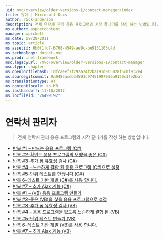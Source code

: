 ```yaml
---
uid: mvc/overview/older-versions-1/contact-manager/index
title: 않아 | Microsoft Docs
author: rick-anderson
description: 전체 연락처 관리 응용 프로그램의 시작 끝나기를 작성 하는 방법입니다.
ms.author: aspnetcontent
manager: wpickett
ms.date: 09/28/2011
ms.topic: article
ms.assetid: 6b0f1fd7-6768-4549-ae9c-be9131103c4d
ms.technology: dotnet-mvc
ms.prod: .net-framework
msc.legacyurl: /mvc/overview/older-versions-1/contact-manager
msc.type: chapter
ms.openlocfilehash: 1dfcaeef7f292a24f2ba191d965028f5c0f912e4
ms.sourcegitcommit: 9a9483aceb34591c97451997036a9120c3fe2baf
ms.translationtype: HT
ms.contentlocale: ko-KR
ms.lasthandoff: 11/10/2017
ms.locfileid: "26499192"
---
```

<a name="contact-manager"></a>연락처 관리자
====================
> 전체 연락처 관리 응용 프로그램의 시작 끝나기를 작성 하는 방법입니다.


- [반복 #1 – 만드는 응용 프로그램 (C#)](iteration-1-create-the-application-cs.md)
- [반복 #2-확인는 응용 프로그램의 모양을 좋은 (C#)](iteration-2-make-the-application-look-nice-cs.md)
- [반복 #3-추가 폼 유효성 검사 (C#)](iteration-3-add-form-validation-cs.md)
- [반복 #4 – 느슨하게 결합 된 응용 프로그램 (C#)으로 설정](iteration-4-make-the-application-loosely-coupled-cs.md)
- [반복 #5-단위 테스트를 만듭니다 (C#)](iteration-5-create-unit-tests-cs.md)
- [반복 6-테스트 기반 개발 (C#)를 사용 합니다.](iteration-6-use-test-driven-development-cs.md)
- [반복 #7 – 추가 Ajax 기능 (C#)](iteration-7-add-ajax-functionality-cs.md)
- [반복 #1 – (VB) 응용 프로그램 만들기](iteration-1-create-the-application-vb.md)
- [반복 #2-좋은 (VB)을 찾을 응용 프로그램으로 설정](iteration-2-make-the-application-look-nice-vb.md)
- [반복 #3-추가 폼 유효성 검사 (VB)](iteration-3-add-form-validation-vb.md)
- [반복 #4 – 응용 프로그램을 있도록 느슨하게 결합 된 (VB)](iteration-4-make-the-application-loosely-coupled-vb.md)
- [반복 #5-단위 테스트 만들기 (VB)](iteration-5-create-unit-tests-vb.md)
- [반복 6-테스트 기반 개발 (VB)를 사용 합니다.](iteration-6-use-test-driven-development-vb.md)
- [반복 #7 – 추가 Ajax 기능 (VB)](iteration-7-add-ajax-functionality-vb.md)
